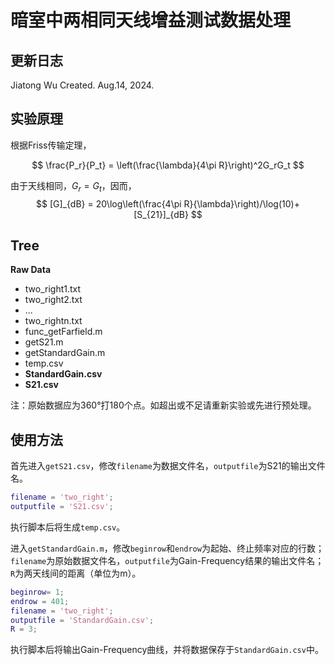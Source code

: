 # 暗室中两相同天线增益测试数据处理

## 更新日志

Jiatong Wu Created. Aug.14, 2024.

## 实验原理

根据Friss传输定理，

$$
\frac{P_r}{P_t} = \left(\frac{\lambda}{4\pi R}\right)^2G_rG_t
$$

由于天线相同，$G_r=G_t$，因而，
$$
[G]_{dB} = 20\log\left(\frac{4\pi R}{\lambda}\right)/\log(10)+[S_{21}]_{dB}
$$

## Tree

**Raw Data**

- two_right1.txt
- two_right2.txt
- ...
- two_rightn.txt
- func_getFarfield.m
- getS21.m
- getStandardGain.m
- temp.csv
- **StandardGain.csv**
- **S21.csv**

注：原始数据应为360°打180个点。如超出或不足请重新实验或先进行预处理。

## 使用方法

首先进入`getS21.csv`，修改`filename`为数据文件名，`outputfile`为S21的输出文件名。

```matlab
filename = 'two_right';
outputfile = 'S21.csv';
```
执行脚本后将生成`temp.csv`。

进入`getStandardGain.m`，修改`beginrow`和`endrow`为起始、终止频率对应的行数；`filename`为原始数据文件名，`outputfile`为Gain-Frequency结果的输出文件名；`R`为两天线间的距离（单位为m）。

```matlab
beginrow= 1;
endrow = 401;
filename = 'two_right';
outputfile = 'StandardGain.csv';
R = 3; 
```

执行脚本后将输出Gain-Frequency曲线，并将数据保存于`StandardGain.csv`中。